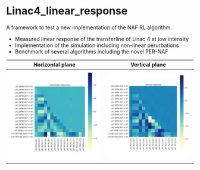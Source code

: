 # Linac4_linear_response
A framework to test a new implementation of the NAF RL algorithm.

* Measured linear response of the transferline of Linac 4 at low intensity
* Implementation of the simulation including non-linear perurbations
* Benchmark of several algorithms including the novel PER-NAF
 
Horizontal plane| Vertical plane
------------ | -------------
![Response](Response_matrix_hor.png)|![Response](Response_matrix_ver.png)
